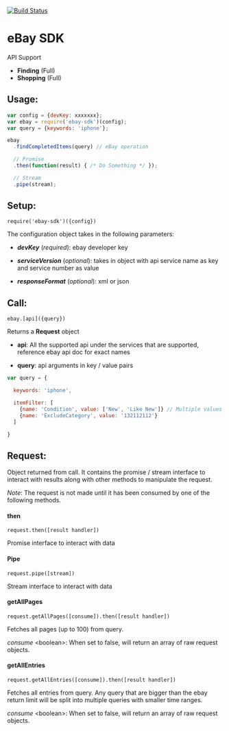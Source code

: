 [![Build Status](https://travis-ci.org/katsuroo/eBay-SDK.svg?branch=master)](https://travis-ci.org/katsuroo/eBay-SDK)

# eBay SDK


API Support

 * **Finding** (Full)
 * **Shopping** (Full)

## Usage:

```javascript
var config = {devKey: xxxxxxx};
var ebay = require('ebay-sdk')(config);
var query = {keywords: 'iphone'};

ebay
  .findCompletedItems(query) // eBay operation

  // Promise
  .then(function(result) { /* Do Something */ });

  // Stream
  .pipe(stream);
```

## Setup:

```
require('ebay-sdk')({config})
```

The configuration object takes in the following parameters:

- ***devKey*** (_required_):
ebay developer key


- ***serviceVersion*** (_optional_):
takes in object with api service name as key and service number as value


- ***responseFormat*** (_optional_):
xml or json

## Call:
```
ebay.[api]({query})
```

Returns a **Request** object

- **api**: All the supported api under the services that are supported, reference ebay api doc for exact names


- **query**: api arguments in key / value pairs

```javascript
var query = {

  keywords: 'iphone',

  itemFilter: [
    {name: 'Condition', value: ['New', 'Like New']} // Multiple values
    {name: 'ExcludeCategory', value: '132112112'}
  ]

}
```



## Request:
Object returned from call. It contains the promise / stream interface to interact with results along with other methods to manipulate the request. 

*Note*: 
The request is not made until it has been consumed by one of the following methods.

#### then
```
request.then([result handler])
```

Promise interface to interact with  data

#### Pipe
```
request.pipe([stream])
```

Stream interface to interact with  data

#### getAllPages
```
request.getAllPages([consume]).then([result handler])
```


Fetches all pages (up to 100) from query.

_consume_ \<boolean>: When set to false, will return an array of raw request objects.

#### getAllEntries
```
request.getAllEntries([consume]).then([result handler])
```

Fetches all entries from query. Any query that are bigger than the ebay return limit will be split into multiple queries with smaller time ranges.

_consume_ \<boolean>: When set to false, will return an array of raw request objects.


